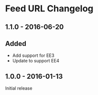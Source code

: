 
# Feed URL Changelog


## 1.1.0 - 2016-06-20
	
## Added
- Add support for EE3
- Update to support EE4
	
## 1.0.0 - 2016-01-13
	
Initial release 
	
				
